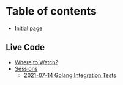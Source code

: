 # Table of contents

* [Initial page](README.md)

## Live Code

* [Where to Watch?](live-code/where-to-watch.md)
* [Sessions](live-code/sessions/README.md)
  * [2021-07-14 Golang Integration Tests](live-code/sessions/2021-07-14-golang-integration-tests.md)

